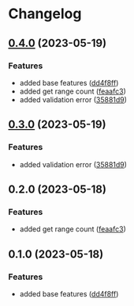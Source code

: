 # Changelog

## [0.4.0](https://github.com/dreamorosi/npm-download-count-client/compare/v0.3.0...v0.4.0) (2023-05-19)


### Features

* added base features ([dd4f8ff](https://github.com/dreamorosi/npm-download-count-client/commit/dd4f8ffbad8cbf3703d93f3f211d7a56b37762a2))
* added get range count ([feaafc3](https://github.com/dreamorosi/npm-download-count-client/commit/feaafc36e8b7d5c013441236613420c6b60d0e18))
* added validation error ([35881d9](https://github.com/dreamorosi/npm-download-count-client/commit/35881d9eb064430e9d794df322afd6b0792b42de))

## [0.3.0](https://github.com/dreamorosi/npm-download-count-client/compare/v0.2.0...v0.3.0) (2023-05-19)


### Features

* added validation error ([35881d9](https://github.com/dreamorosi/npm-download-count-client/commit/35881d9eb064430e9d794df322afd6b0792b42de))

## 0.2.0 (2023-05-18)


### Features

* added get range count ([feaafc3](https://github.com/dreamorosi/npm-download-count-client/commit/feaafc36e8b7d5c013441236613420c6b60d0e18))

## 0.1.0 (2023-05-18)


### Features

* added base features ([dd4f8ff](https://github.com/dreamorosi/npm-download-count-client/commit/dd4f8ffbad8cbf3703d93f3f211d7a56b37762a2))
